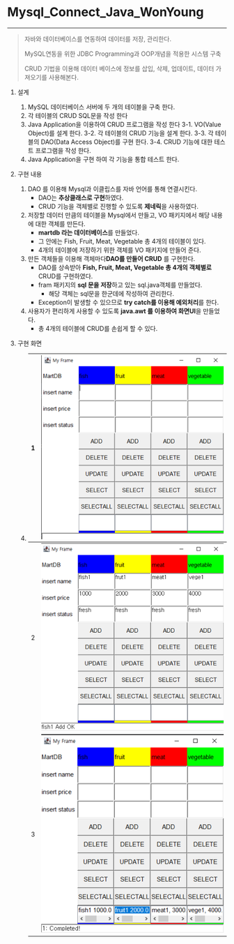 # Mysql_Connect_Java_WonYoung

---

> 자바와 데이터베이스를 연동하여 데이터를 저장, 관리한다.
>
> MySQL연동을 위한 JDBC Programming과 OOP개념을 적용한 시스템 구축
>
> CRUD 기법을 이용해 데이터 베이스에 정보를 삽입, 삭제, 업데이트, 데이터 가져오기를 사용해본다.

1. 설계

   1. MySQL 데이터베이스 서버에 두 개의 테이블을 구축 한다.
   2. 각 테이블의 CRUD SQL문을 작성 한다
   3. Java Application을 이용하여 CRUD 프로그램을 작성 한다
      3-1. VO(Value Object)를 설계 한다.
      3-2. 각 테이블의 CRUD 기능을 설계 한다.
      3-3. 각 테이블의 DAO(Data Access Object)를 구현 한다.
      3-4. CRUD 기능에 대한 테스트 프로그램을 작성 한다.
   4. Java Application을 구현 하여 각 기능을 통합 테스트 한다.

2. 구현 내용

   1. DAO 를 이용해 Mysql과 이클립스를 자바 언어를 통해 연결시킨다.
      - DAO는 **추상클래스로 구현**하였다.
      - CRUD 기능을 객체별로 진행할 수 있도록 **제네릭**을 사용하였다.
   2. 저장할 데이터 만큼의 테이블을 Mysql에서 만들고, VO 패키지에서 해당 내용에 대한 객체를 만든다.
      - **martdb 라는 데이터베이스**를 만들었다.
      - 그 안에는 Fish, Fruit, Meat, Vegetable 총 4개의 테이블이 있다.
      - 4개의 테이블에 저장하기 위한 객체를 VO 패키지에 만들어 준다.
   3. 만든 객체들을 이용해 객체마다**DAO를 만들어 CRUD** 를 구현한다.
      - DAO를 상속받아 **Fish, Fruit, Meat, Vegetable 총 4개의 객체별로** CRUD를 구현하였다.
      - fram 패키지의 **sql 문을 저장**하고 있는 sql.java객체를 만들었다.
        - 해당 객체는 sql문을 한군데에 작성하여 관리한다.
      - Exception이 발생할 수 있으므로 **try catch를 이용해 예외처리**를 한다.
   4. 사용자가 편리하게 사용할 수 있도록 **java.awt 를 이용하여 화면UI**을 만들었다.
      - 총 4개의 테이블에 CRUD를 손쉽게 할 수 있다.

3. 구현 화면

   4. | 1   | ![ui1](Mysql_Connect_Java.assets/Project_Mysql_ui1.png) |
      | --- | ------------------------------------------------------- |
      | 2   | ![ui2](../../../images/project_Mysql_ui2.png)           |
      | 3   | ![ui3](../../../images/project_Mysql_ui3.png)           |

   ​
